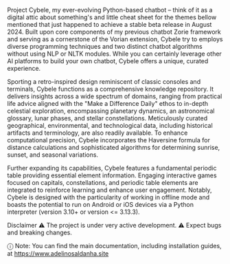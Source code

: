 Project Cybele, my ever-evolving Python-based chatbot – think of it as a digital attic about something's and little cheat sheet for the themes bellow mentioned that just happened to achieve a stable beta release in August 2024. Built upon core components of my previous chatbot Zorie framework and serving as a cornerstone of the Vorian extension, Cybele try to employs diverse programming techniques and two distinct chatbot algorithms without using NLP or NLTK modules. While you can certainly leverage other AI platforms to build your own chatbot, Cybele offers a unique, curated experience.

Sporting a retro-inspired design reminiscent of classic consoles and terminals, Cybele functions as a comprehensive knowledge repository. It delivers insights across a wide spectrum of domains, ranging from practical life advice aligned with the "Make a Difference Daily" ethos to in-depth celestial exploration, encompassing planetary dynamics, an astronomical glossary, lunar phases, and stellar constellations. Meticulously curated geographical, environmental, and technological data, including historical artifacts and terminology, are also readily available. To enhance computational precision, Cybele incorporates the Haversine formula for distance calculations and sophisticated algorithms for determining sunrise, sunset, and seasonal variations.

Further expanding its capabilities, Cybele features a fundamental periodic table providing essential element information. Engaging interactive games focused on capitals, constellations, and periodic table elements are integrated to reinforce learning and enhance user engagement. Notably, Cybele is designed with the particularity of working in offline mode and boasts the potential to run on Android or iOS devices via a Python interpreter (version 3.10+ or version <= 3.13.3).

Disclaimer
⚠️ The project is under very active development.
⚠️ Expect bugs and breaking changes.

ⓘ Note:
You can find the main documentation, including installation guides, at https://www.adelinosaldanha.site
